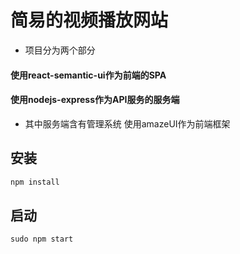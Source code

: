 # 简易的视频播放网站
* 项目分为两个部分 
#### 使用react-semantic-ui作为前端的SPA
#### 使用nodejs-express作为API服务的服务端
* 其中服务端含有管理系统 使用amazeUI作为前端框架


## 安装
```javascript
npm install
```
## 启动
```javascript
sudo npm start
```




